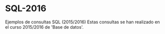 # SQL-2016
Ejemplos de consultas SQL (2015/2016)
Estas consultas se han realizado en el curso 2015/2016 de 'Base de datos'.
